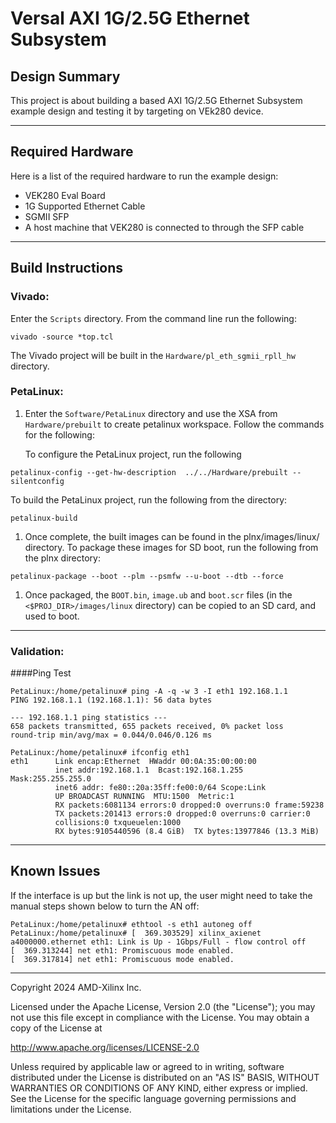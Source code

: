 # Versal AXI 1G/2.5G Ethernet Subsystem 

## **Design Summary**

This project is about building a based AXI 1G/2.5G Ethernet Subsystem example design and testing it by targeting on VEk280 device. 

---

## **Required Hardware**

Here is a list of the required hardware to run the example design:
- VEK280 Eval Board
- 1G Supported Ethernet Cable
- SGMII SFP
- A host machine that VEK280 is connected to through the SFP cable

---

## **Build Instructions**

### **Vivado:**

Enter the `Scripts` directory. From the command line run the following:

`vivado -source *top.tcl`

The Vivado project will be built in the `Hardware/pl_eth_sgmii_rpll_hw` directory.

### **PetaLinux**:

1. Enter the `Software/PetaLinux` directory and use the XSA from `Hardware/prebuilt` to create petalinux workspace. Follow the commands for the following:

   To configure the PetaLinux project, run the following 
  
  `petalinux-config --get-hw-description  ../../Hardware/prebuilt --silentconfig`
  
  To build the PetaLinux project, run the following from the directory:
  
  `petalinux-build`

1. Once complete, the built images can be found in the plnx/images/linux/ directory. To package these images for SD boot, run the following from the plnx directory:

  `petalinux-package --boot --plm --psmfw --u-boot --dtb --force` 

1. Once packaged, the `BOOT.bin`, `image.ub` and `boot.scr` files (in the `<$PROJ_DIR>/images/linux` directory) can be copied to an SD card, and used to boot.


---
### **Validation**:
####Ping Test
```
PetaLinux:/home/petalinux# ping -A -q -w 3 -I eth1 192.168.1.1 
PING 192.168.1.1 (192.168.1.1): 56 data bytes

--- 192.168.1.1 ping statistics ---
658 packets transmitted, 655 packets received, 0% packet loss
round-trip min/avg/max = 0.044/0.046/0.126 ms

PetaLinux:/home/petalinux# ifconfig eth1
eth1      Link encap:Ethernet  HWaddr 00:0A:35:00:00:00  
          inet addr:192.168.1.1  Bcast:192.168.1.255  Mask:255.255.255.0
          inet6 addr: fe80::20a:35ff:fe00:0/64 Scope:Link
          UP BROADCAST RUNNING  MTU:1500  Metric:1
          RX packets:6081134 errors:0 dropped:0 overruns:0 frame:59238
          TX packets:201413 errors:0 dropped:0 overruns:0 carrier:0
          collisions:0 txqueuelen:1000 
          RX bytes:9105440596 (8.4 GiB)  TX bytes:13977846 (13.3 MiB)

```

---
## **Known Issues**
If the interface is up but the link is not up, the user might need to take the manual steps shown below to turn the AN off:
```
PetaLinux:/home/petalinux# ethtool -s eth1 autoneg off
PetaLinux:/home/petalinux# [  369.303529] xilinx_axienet a4000000.ethernet eth1: Link is Up - 1Gbps/Full - flow control off
[  369.313244] net eth1: Promiscuous mode enabled.
[  369.317814] net eth1: Promiscuous mode enabled. 
```



---
Copyright 2024 AMD-Xilinx Inc.

Licensed under the Apache License, Version 2.0 (the "License");
you may not use this file except in compliance with the License.
You may obtain a copy of the License at

http://www.apache.org/licenses/LICENSE-2.0

Unless required by applicable law or agreed to in writing, software
distributed under the License is distributed on an "AS IS" BASIS,
WITHOUT WARRANTIES OR CONDITIONS OF ANY KIND, either express or implied.
See the License for the specific language governing permissions and
limitations under the License.
